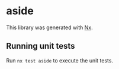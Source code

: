 # aside

This library was generated with [Nx](https://nx.dev).

## Running unit tests

Run `nx test aside` to execute the unit tests.
